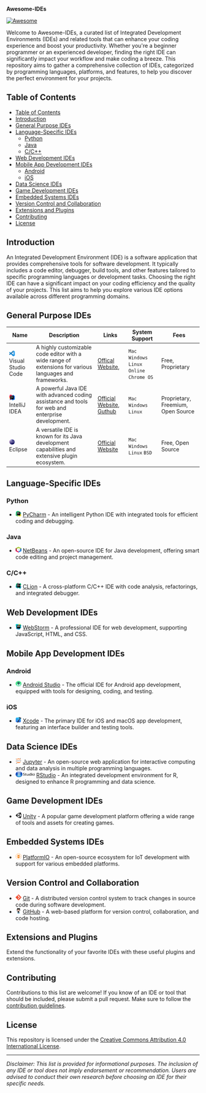 **Awesome-IDEs**

[![Awesome](https://awesome.re/badge.svg)](https://awesome.re)

Welcome to Awesome-IDEs, a curated list of Integrated Development Environments (IDEs) and related tools that can enhance your coding experience and boost your productivity. Whether you're a beginner programmer or an experienced developer, finding the right IDE can significantly impact your workflow and make coding a breeze. This repository aims to gather a comprehensive collection of IDEs, categorized by programming languages, platforms, and features, to help you discover the perfect environment for your projects.

## Table of Contents

- [Table of Contents](#table-of-contents)
- [Introduction](#introduction)
- [General Purpose IDEs](#general-purpose-ides)
- [Language-Specific IDEs](#language-specific-ides)
  - [Python](#python)
  - [Java](#java)
  - [C/C++](#cc)
- [Web Development IDEs](#web-development-ides)
- [Mobile App Development IDEs](#mobile-app-development-ides)
  - [Android](#android)
  - [iOS](#ios)
- [Data Science IDEs](#data-science-ides)
- [Game Development IDEs](#game-development-ides)
- [Embedded Systems IDEs](#embedded-systems-ides)
- [Version Control and Collaboration](#version-control-and-collaboration)
- [Extensions and Plugins](#extensions-and-plugins)
- [Contributing](#contributing)
- [License](#license)

## Introduction

An Integrated Development Environment (IDE) is a software application that provides comprehensive tools for software development. It typically includes a code editor, debugger, build tools, and other features tailored to specific programming languages or development tasks. Choosing the right IDE can have a significant impact on your coding efficiency and the quality of your projects. This list aims to help you explore various IDE options available across different programming domains.

## General Purpose IDEs

| Name | Description | Links | System Support | Fees |
| ---- | ----------------------------- | --- | --- | --- |
| <img src="Resources/Icons/vscode.png" alt="icon" width=15 height=15> Visual Studio Code | A highly customizable code editor with a wide range of extensions for various languages and frameworks. | [Offical Website](https://code.visualstudio.com/), |  `Mac` `Windows` `Linux` `Online` `Chrome OS`| Free, Proprietary |
| <img src="Resources/Icons/IntelliJ_IDEA.png" alt="icon" width=15 height=15> IntelliJ IDEA | A powerful Java IDE with advanced coding assistance and tools for web and enterprise development. | [Official Website](https://www.jetbrains.com/idea/), [Guthub](https://github.com/JetBrains/intellij-community)  | `Mac` `Windows` `Linux` | Proprietary, Freemium, Open Source |
| <img src="Resources/Icons/Eclipse.png" alt="icon" width=15 height=15> Eclipse | A versatile IDE is known for its Java development capabilities and extensive plugin ecosystem. | [Official Website](https://www.eclipse.org/) | `Mac` `Windows` `Linux` `BSD` | Free, Open Source |

## Language-Specific IDEs

### Python

- <img src="Resources/Icons/PyCharm.png" alt="icon" width=15 height=15> [PyCharm](https://www.jetbrains.com/pycharm/) - An intelligent Python IDE with integrated tools for efficient coding and debugging.

### Java

- <img src="Resources/Icons/NetBeans.png" alt="icon" width=15 height=15> [NetBeans](https://netbeans.apache.org/) - An open-source IDE for Java development, offering smart code editing and project management.

### C/C++

- <img src="Resources/Icons/clion.png" alt="icon" width=15 height=15> [CLion](https://www.jetbrains.com/clion/) - A cross-platform C/C++ IDE with code analysis, refactorings, and integrated debugger.

## Web Development IDEs

- <img src="Resources/Icons/WebStorm.png" alt="icon" width=15 height=15> [WebStorm](https://www.jetbrains.com/webstorm/) - A professional IDE for web development, supporting JavaScript, HTML, and CSS.

## Mobile App Development IDEs

### Android

- <img src="Resources/Icons/Android_Studio.png" alt="icon" width=15 height=15> [Android Studio](https://developer.android.com/studio) - The official IDE for Android app development, equipped with tools for designing, coding, and testing.

### iOS

- <img src="Resources/Icons/Xcode.png" alt="icon" width=15 height=15> [Xcode](https://developer.apple.com/xcode/) - The primary IDE for iOS and macOS app development, featuring an interface builder and testing tools.

## Data Science IDEs

- <img src="Resources/Icons/Jupyter.png" alt="icon" width=15 height=15> [Jupyter](https://jupyter.org/) - An open-source web application for interactive computing and data analysis in multiple programming languages.
- <img src="Resources/Icons/RStudio.png" alt="icon" width=50 height=15> [RStudio](https://rstudio.com/) - An integrated development environment for R, designed to enhance R programming and data science.

## Game Development IDEs

- <img src="Resources/Icons/unity.png" alt="icon" width=15 height=15> [Unity](https://unity.com/) - A popular game development platform offering a wide range of tools and assets for creating games.

## Embedded Systems IDEs

- <img src="Resources/Icons/PlatformIO.png" alt="icon" width=15 height=15> [PlatformIO](https://platformio.org/) - An open-source ecosystem for IoT development with support for various embedded platforms.

## Version Control and Collaboration

- <img src="Resources/Icons/Git.png" alt="icon" width=15 height=15> [Git](https://git-scm.com/) - A distributed version control system to track changes in source code during software development.
- <img src="Resources/Icons/github.png" alt="icon" width=15 height=15> [GitHub](https://github.com/) - A web-based platform for version control, collaboration, and code hosting.

## Extensions and Plugins

Extend the functionality of your favorite IDEs with these useful plugins and extensions.

## Contributing

Contributions to this list are welcome! If you know of an IDE or tool that should be included, please submit a pull request. Make sure to follow the [contribution guidelines](CONTRIBUTING.md).

## License

This repository is licensed under the [Creative Commons Attribution 4.0 International License](LICENSE).

---

*Disclaimer: This list is provided for informational purposes. The inclusion of any IDE or tool does not imply endorsement or recommendation. Users are advised to conduct their own research before choosing an IDE for their specific needs.*
